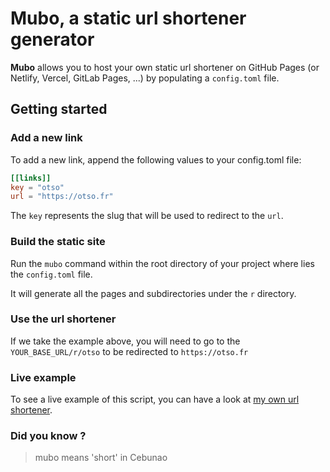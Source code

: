 # Mubo, a static url shortener generator

**Mubo** allows you to host your own static url shortener on GitHub Pages (or Netlify, Vercel, GitLab Pages, ...) by populating a `config.toml` file.

## Getting started

### Add a new link

To add a new link, append the following values to your config.toml file:

```toml
[[links]]
key = "otso"
url = "https://otso.fr"
```

The `key` represents the slug that will be used to redirect to the `url`.

### Build the static site

Run the `mubo` command within the root directory of your project where lies the `config.toml` file.

It will generate all the pages and subdirectories under the `r` directory.

### Use the url shortener

If we take the example above, you will need to go to the `YOUR_BASE_URL/r/otso` to be redirected to `https://otso.fr`

### Live example

To see a live example of this script, you can have a look at [my own url shortener](https://github.com/adriantombu/go.otso.fr).

### Did you know ?

> mubo means 'short' in Cebunao